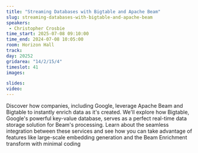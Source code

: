 ```yaml
---
title: "​Streaming Databases with Bigtable and Apache Beam"
slug: streaming-databases-with-bigtable-and-apache-beam
speakers:
 - Christopher Crosbie
time_start: 2025-07-08 09:10:00
time_end: 2024-07-08 10:05:00
room: Horizon Hall
track: 
day: 20252
gridarea: "14/2/15/4"
timeslot: 41 
images: 

slides:
video: 
---
```


Discover how companies, including Google, leverage Apache Beam and Bigtable to instantly enrich data as it's created. We'll explore how Bigtable, Google's powerful key-value database, serves as a perfect real-time data storage solution for Beam's processing. Learn about the seamless integration between these services and see how you can take advantage of features like large-scale embedding generation and the Beam Enrichment transform with minimal coding   